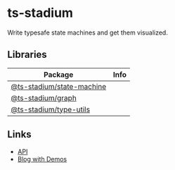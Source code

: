 # ts-stadium

Write typesafe state machines and get them visualized.

## Libraries

| Package                                                                                                     | Info |
| ----------------------------------------------------------------------------------------------------------- | ---- |
| [@ts-stadium/state-machine](https://github.com/no-day/ts-stadium/tree/main/packages/external/state-machine) |      |
| [@ts-stadium/graph](https://github.com/no-day/ts-stadium/tree/main/packages/external/graph)                 |      |
| [@ts-stadium/type-utils](https://github.com/no-day/ts-stadium/tree/main/packages/external/type-utils)       |      |

## Links

- [API](https://no-day.github.io/ts-stadium)
- [Blog with Demos](https://no-day.github.io/ts-stadium/demo)
